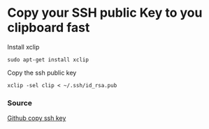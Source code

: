 # Copy your SSH public Key to you clipboard fast

Install xclip

	sudo apt-get install xclip

Copy the ssh public key

	xclip -sel clip < ~/.ssh/id_rsa.pub


### Source

[Github copy ssh key](https://help.github.com/articles/adding-a-new-ssh-key-to-your-github-account/)
